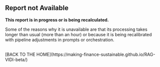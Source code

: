 ## Report not Available

**This report is in progress or is being recalculated.**

Some of the reasons why it is unavailable are that its processing takes longer than usual (more than an hour) or because it is being recalibrated with pipeline adjustments in prompts or orchestration.

<br />
[BACK TO THE HOME](https://making-finance-sustainable.github.io/RAG-VIDI-beta/)